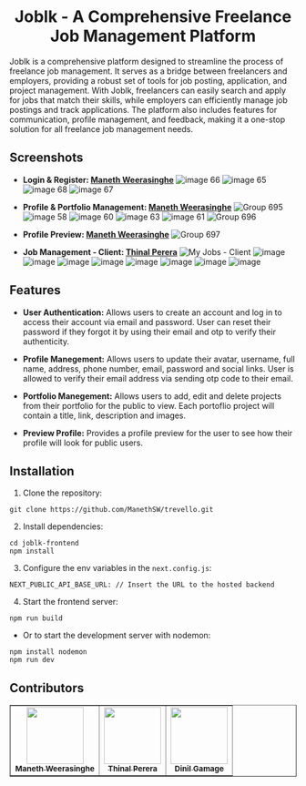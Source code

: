 <h1 align="center">Joblk - A Comprehensive Freelance Job Management Platform</h1>

Joblk is a comprehensive platform designed to streamline the process of freelance job management. It serves as a bridge between freelancers and employers, providing a robust set of tools for job posting, application, and project management. With Joblk, freelancers can easily search and apply for jobs that match their skills, while employers can efficiently manage job postings and track applications. The platform also includes features for communication, profile management, and feedback, making it a one-stop solution for all freelance job management needs.

## Screenshots

* <b>Login & Register: <a href="https://github.com/ManethSW">Maneth Weerasinghe</a></b>
![image 66](https://github.com/ManethSW/joblk-frontend/assets/112096694/806d315d-0ec7-4206-b483-82cc6f71ca30)
![image 65](https://github.com/ManethSW/joblk-frontend/assets/112096694/60e26f16-f7ad-4244-a786-a77fef2028c9)
![image 68](https://github.com/ManethSW/joblk-frontend/assets/112096694/a969caad-a919-49da-b9db-e28bc8072bb5)
![image 67](https://github.com/ManethSW/joblk-frontend/assets/112096694/b757e8e3-e018-408a-bf42-e6f6af3d7919)

* <b>Profile & Portfolio Management: <a href="https://github.com/ManethSW">Maneth Weerasinghe</a></b>
![Group 695](https://github.com/ManethSW/joblk-frontend/assets/112096694/a853074b-69cb-41a8-80f5-dedc3193bed8)
![image 58](https://github.com/ManethSW/joblk-frontend/assets/112096694/b061adf2-b4ee-41ac-9b9b-baf06f6e98ad)
![image 60](https://github.com/ManethSW/joblk-frontend/assets/112096694/2a6c9dde-4720-4a52-a056-38707d81c6e8)
![image 63](https://github.com/ManethSW/joblk-frontend/assets/112096694/d4821182-d8e0-4c90-bb9e-e98554f49329)
![image 61](https://github.com/ManethSW/joblk-frontend/assets/112096694/9b617f7d-b2d9-4cc6-b9c8-dd28737ff875)
![Group 696](https://github.com/ManethSW/joblk-frontend/assets/112096694/6c3a41d0-ffe0-4bbd-bdd7-bcc70ff1cbab)

* <b>Profile Preview: <a href="https://github.com/ManethSW">Maneth Weerasinghe</a></b>
![Group 697](https://github.com/ManethSW/joblk-frontend/assets/112096694/50a92955-ec84-4dcd-95c8-694146dd8126)

* <b>Job Management - Client: <a href="https://github.com/DEXOW">Thinal Perera</a></b>
![My Jobs - Client](https://github.com/ManethSW/joblk-frontend/assets/51286591/b15047b9-e7a4-43a5-9021-77c960414017)
![image](https://github.com/ManethSW/joblk-frontend/assets/51286591/c73be730-9d0d-47ab-a83a-7c40712c7959)
![image](https://github.com/ManethSW/joblk-frontend/assets/51286591/b53626ec-dba8-4895-9f73-9567236af439)
![image](https://github.com/ManethSW/joblk-frontend/assets/51286591/43e36ce2-5f26-4096-902c-b910e03396f7)
![image](https://github.com/ManethSW/joblk-frontend/assets/51286591/6fc5270e-f050-4bf1-b123-1f725ce6a055)
![image](https://github.com/ManethSW/joblk-frontend/assets/51286591/917d54a6-4681-473f-b25e-1a7270d783b1)
![image](https://github.com/ManethSW/joblk-frontend/assets/51286591/e59d2ecb-1d6c-433d-8c32-4616c5b04647)
![image](https://github.com/ManethSW/joblk-frontend/assets/51286591/d7eb137b-b839-471b-ab4c-aae2d3fba679)
![image](https://github.com/ManethSW/joblk-frontend/assets/51286591/e3fc2975-bea3-436d-a563-dc366911b6a9)


## Features

* <b>User Authentication:</b>
Allows users to create an account and log in to access their account via email and password. User can reset their password if they forgot it by using their email and otp to verify their authenticity.

* <b>Profile Manegement:</b>
Allows users to update their avatar, username, full name, address, phone number, email, password and social links. User is allowed to verify their email address via sending otp code to their email.

* <b>Portfolio Manegement:</b>
Allows users to add, edit and delete projects from their portfolio for the public to view. Each portoflio project will contain a title, link, description and images.

* <b>Preview Profile:</b>
Provides a profile preview for the user to see how their profile will look for public users.

## Installation

1. Clone the repository: 
```
git clone https://github.com/ManethSW/trevello.git
```
2. Install dependencies:
```
cd joblk-frontend
npm install
```
3. Configure the env variables in the ```next.config.js```:
```
NEXT_PUBLIC_API_BASE_URL: // Insert the URL to the hosted backend
```
4. Start the frontend server:
```
npm run build
```
- Or to start the development server with nodemon:
```
npm install nodemon
npm run dev
```

## Contributors

<!-- ALL-CONTRIBUTORS-LIST:START - Do not remove or modify this section -->
<table border=1>
  <tr>
    <td align="center"><a href="https://github.com/ManethSW"><img src="https://avatars.githubusercontent.com/u/112096694?v=4" width="100px;" alt=""/><br><sub><b>Maneth Weerasinghe</b></sub></a></td>
    <td align="center"><a href="https://github.com/DEXOW"><img src="https://avatars.githubusercontent.com/u/51286591?v=4" width="100px;" alt=""/><br><sub><b>Thinal Perera</b></sub></a></td>
    <td align="center"><a href="https://github.com/ManethSW"><img src="https://avatars.githubusercontent.com/u/113094888?v=4" width="100px;" alt=""/><br><sub><b>Dinil Gamage</b></sub></a></td>
  </tr>
</table>
<!-- ALL-CONTRIBUTORS-LIST:END -->